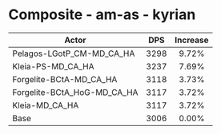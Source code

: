 # Composite - am-as - kyrian
| Actor | DPS | Increase |
|---|:---:|:---:|
|Pelagos-LGotP_CM-MD_CA_HA|3298|9.72%|
|Kleia-PS-MD_CA_HA|3237|7.69%|
|Forgelite-BCtA-MD_CA_HA|3118|3.73%|
|Forgelite-BCtA_HoG-MD_CA_HA|3117|3.72%|
|Kleia-MD_CA_HA|3117|3.72%|
|Base|3006|0.00%|

